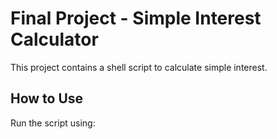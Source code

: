 # Final Project - Simple Interest Calculator

This project contains a shell script to calculate simple interest.

## How to Use
Run the script using:
